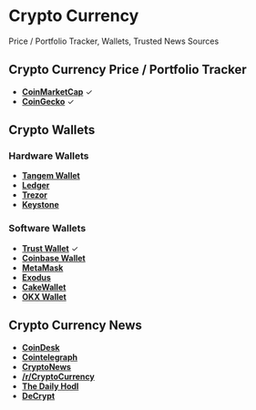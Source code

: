 # Crypto Currency

Price / Portfolio Tracker, Wallets, Trusted News Sources

## Crypto Currency Price / Portfolio Tracker

- [**CoinMarketCap**](https://coinmarketcap.com) ✓
- [**CoinGecko**](https://coingecko.com) ✓

## Crypto Wallets

### Hardware Wallets

- [**Tangem Wallet**](https://tangem.com)
- [**Ledger**](https://ledger.com) 
- [**Trezor**](https://trezor.io)
- [**Keystone**](https://keyst.one)

### Software Wallets
- [**Trust Wallet**](https://trustwallet.com) ✓
- [**Coinbase Wallet**](https://www.coinbase.com/en-ca/wallet)
- [**MetaMask**](https://metamask.io)
- [**Exodus**](https://exodus.io)
- [**CakeWallet**](https://cakewallet.com)
- [**OKX Wallet**](https://web3.okx.com)


## Crypto Currency News

- [**CoinDesk**](https://coindesk.com)
- [**Cointelegraph**](https://cointelegraph.com)
- [**CryptoNews**](https://cryptonews.com)
- [**/r/CryptoCurrency**](https://reddit.com/r/CryptoCurrency)
- [**The Daily Hodl**](https://dailyhodl.com)
- [**DeCrypt**](https://decrypt.co)
